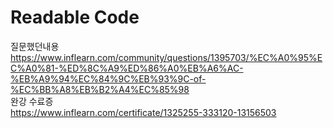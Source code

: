 # Readable Code     
질문했던내용     
https://www.inflearn.com/community/questions/1395703/%EC%A0%95%EC%A0%81-%ED%8C%A9%ED%86%A0%EB%A6%AC-%EB%A9%94%EC%84%9C%EB%93%9C-of-%EC%BB%A8%EB%B2%A4%EC%85%98     
완강 수료증     
https://www.inflearn.com/certificate/1325255-333120-13156503
